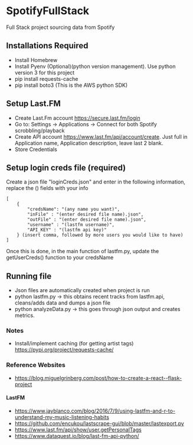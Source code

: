# SpotifyFullStack
Full Stack project sourcing data from Spotify

## Installations Required
*	Install Homebrew
*	Install Pyenv (Optional)(python version management). Use python version 3 for this project
*	pip install requests-cache
*   pip install boto3   (This is the AWS python SDK)

## Setup Last.FM
* Create Last.Fm account https://secure.last.fm/login
* Go to: Settings -> Applications -> Connect for both Spotify scrobbling/playback
* Create API account https://www.last.fm/api/account/create. Just full in Application name, Application description, leave last 2 blank.
* Store Credentials

## Setup login creds file (required)
Create a json file "loginCreds.json" and enter in the following information, replace the () fields with your info
```
[
    {
        "credsName": "(any name you want)",
        "inFile" : "(enter desired file name).json",
        "outFile" : "(enter desired file name).json",
        "username" : "(lastfm username)",
        "API_KEY" : "(lastfm api key)"
    } (insert comma, followed by more users you would like to have)
]
```
Once this is done, in the main function of lastfm.py, update the getUserCreds() function to your credsName

## Running file
* Json files are automatically created when project is run
* python lastfm.py -> this obtains recent tracks from lastfm.api, cleans/adds data and dumps a json file
* python analyzeData.py -> this goes through json output and creates metrics.

### Notes
* Install/implement caching (for getting artist tags) https://pypi.org/project/requests-cache/

### Reference Websites
* https://blog.miguelgrinberg.com/post/how-to-create-a-react--flask-project
#### LastFM
* https://www.jayblanco.com/blog/2016/7/9/using-lastfm-and-r-to-understand-my-music-listening-habits
* https://github.com/encukou/lastscrape-gui/blob/master/lastexport.py
* https://www.last.fm/api/show/user.getPersonalTags
* https://www.dataquest.io/blog/last-fm-api-python/

